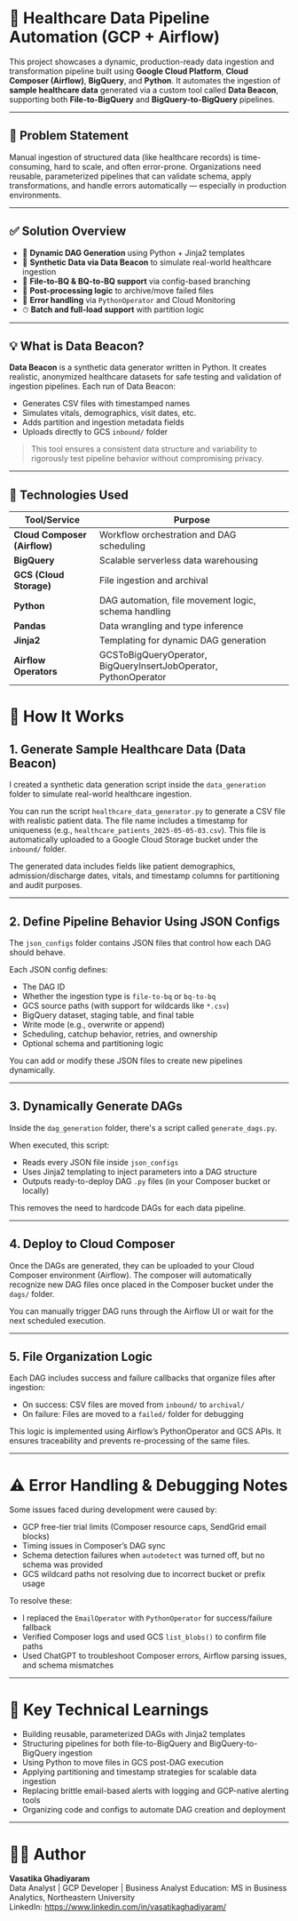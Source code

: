 # 🏥 Healthcare Data Pipeline Automation (GCP + Airflow)

This project showcases a dynamic, production-ready data ingestion and transformation pipeline built using **Google Cloud Platform**, **Cloud Composer (Airflow)**, **BigQuery**, and **Python**. It automates the ingestion of **sample healthcare data** generated via a custom tool called **Data Beacon**, supporting both **File-to-BigQuery** and **BigQuery-to-BigQuery** pipelines.

---

## 🚨 Problem Statement

Manual ingestion of structured data (like healthcare records) is time-consuming, hard to scale, and often error-prone. Organizations need reusable, parameterized pipelines that can validate schema, apply transformations, and handle errors automatically — especially in production environments.

---

## ✅ Solution Overview

- 🔁 **Dynamic DAG Generation** using Python + Jinja2 templates  
- 🧪 **Synthetic Data via Data Beacon** to simulate real-world healthcare ingestion  
- 🔁 **File-to-BQ & BQ-to-BQ support** via config-based branching  
- 🧹 **Post-processing logic** to archive/move failed files  
- 🚨 **Error handling** via `PythonOperator` and Cloud Monitoring  
- ⏱ **Batch and full-load support** with partition logic  

---

## 💡 What is Data Beacon?

**Data Beacon** is a synthetic data generator written in Python. It creates realistic, anonymized healthcare datasets for safe testing and validation of ingestion pipelines. Each run of Data Beacon:
- Generates CSV files with timestamped names
- Simulates vitals, demographics, visit dates, etc.
- Adds partition and ingestion metadata fields
- Uploads directly to GCS `inbound/` folder

> This tool ensures a consistent data structure and variability to rigorously test pipeline behavior without compromising privacy.

---

## 🧰 Technologies Used

| Tool/Service | Purpose |
|--------------|---------|
| **Cloud Composer (Airflow)** | Workflow orchestration and DAG scheduling |
| **BigQuery** | Scalable serverless data warehousing |
| **GCS (Cloud Storage)** | File ingestion and archival |
| **Python** | DAG automation, file movement logic, schema handling |
| **Pandas** | Data wrangling and type inference |
| **Jinja2** | Templating for dynamic DAG generation |
| **Airflow Operators** | GCSToBigQueryOperator, BigQueryInsertJobOperator, PythonOperator |


# 🔧 How It Works

## 1. Generate Sample Healthcare Data (Data Beacon)

I created a synthetic data generation script inside the `data_generation` folder to simulate real-world healthcare ingestion.

You can run the script `healthcare_data_generator.py` to generate a CSV file with realistic patient data. The file name includes a timestamp for uniqueness (e.g., `healthcare_patients_2025-05-05-03.csv`). This file is automatically uploaded to a Google Cloud Storage bucket under the `inbound/` folder.

The generated data includes fields like patient demographics, admission/discharge dates, vitals, and timestamp columns for partitioning and audit purposes.

---

## 2. Define Pipeline Behavior Using JSON Configs

The `json_configs` folder contains JSON files that control how each DAG should behave.

Each JSON config defines:

- The DAG ID  
- Whether the ingestion type is `file-to-bq` or `bq-to-bq`  
- GCS source paths (with support for wildcards like `*.csv`)  
- BigQuery dataset, staging table, and final table  
- Write mode (e.g., overwrite or append)  
- Scheduling, catchup behavior, retries, and ownership  
- Optional schema and partitioning logic

You can add or modify these JSON files to create new pipelines dynamically.

---

## 3. Dynamically Generate DAGs

Inside the `dag_generation` folder, there's a script called `generate_dags.py`.

When executed, this script:

- Reads every JSON file inside `json_configs`  
- Uses Jinja2 templating to inject parameters into a DAG structure  
- Outputs ready-to-deploy DAG `.py` files (in your Composer bucket or locally)

This removes the need to hardcode DAGs for each data pipeline.

---

## 4. Deploy to Cloud Composer

Once the DAGs are generated, they can be uploaded to your Cloud Composer environment (Airflow). The composer will automatically recognize new DAG files once placed in the Composer bucket under the `dags/` folder.

You can manually trigger DAG runs through the Airflow UI or wait for the next scheduled execution.

---

## 5. File Organization Logic

Each DAG includes success and failure callbacks that organize files after ingestion:

- On success: CSV files are moved from `inbound/` to `archival/`  
- On failure: Files are moved to a `failed/` folder for debugging  

This logic is implemented using Airflow’s PythonOperator and GCS APIs. It ensures traceability and prevents re-processing of the same files.

---

# ⚠️ Error Handling & Debugging Notes

Some issues faced during development were caused by:

- GCP free-tier trial limits (Composer resource caps, SendGrid email blocks)  
- Timing issues in Composer’s DAG sync  
- Schema detection failures when `autodetect` was turned off, but no schema was provided  
- GCS wildcard paths not resolving due to incorrect bucket or prefix usage

To resolve these:

- I replaced the `EmailOperator` with `PythonOperator` for success/failure fallback  
- Verified Composer logs and used GCS `list_blobs()` to confirm file paths  
- Used ChatGPT to troubleshoot Composer errors, Airflow parsing issues, and schema mismatches

---

# 🧠 Key Technical Learnings

- Building reusable, parameterized DAGs with Jinja2 templates  
- Structuring pipelines for both file-to-BigQuery and BigQuery-to-BigQuery ingestion  
- Using Python to move files in GCS post-DAG execution  
- Applying partitioning and timestamp strategies for scalable data ingestion  
- Replacing brittle email-based alerts with logging and GCP-native alerting tools  
- Organizing code and configs to automate DAG creation and deployment

---

# 👩‍💻 Author

**Vasatika Ghadiyaram**  
Data Analyst | GCP Developer | Business Analyst 
Education: MS in Business Analytics, Northeastern University  
LinkedIn: https://www.linkedin.com/in/vasatikaghadiyaram/
